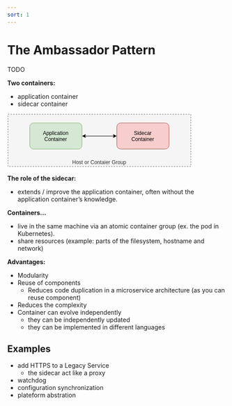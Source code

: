 ```yaml
---
sort: 1
---
```


#  The Ambassador Pattern
TODO


**Two containers:**
- application container
- sidecar container

![sidecar](./images/sidecar.jpg)


**The role of the sidecar:**
- extends / improve the application container, often without the application container’s knowledge.

**Containers...**
- live in the same machine via an atomic container group (ex. the pod in Kubernetes).
- share resources (example: parts of the filesystem, hostname and network)

**Advantages:**

- Modularity
- Reuse of components
  - Reduces code duplication in a microservice architecture (as you can reuse component)
- Reduces the complexity
- Container can evolve independently
  - they can be independently updated
  - they can be implemented in different languages


## Examples

- add HTTPS to a Legacy Service
  - the sidecar act like a proxy
- watchdog
- configuration synchronization
- plateform abstration


